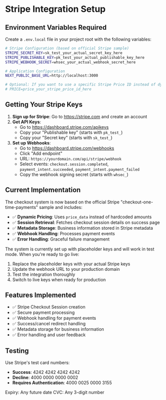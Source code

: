 # Stripe Integration Setup

## Environment Variables Required

Create a `.env.local` file in your project root with the following variables:

```bash
# Stripe Configuration (based on official Stripe sample)
STRIPE_SECRET_KEY=sk_test_your_actual_secret_key_here
STRIPE_PUBLISHABLE_KEY=pk_test_your_actual_publishable_key_here
STRIPE_WEBHOOK_SECRET=whsec_your_actual_webhook_secret_here

# Application Configuration
NEXT_PUBLIC_BASE_URL=http://localhost:3000

# Optional: If you want to use a specific Stripe Price ID instead of dynamic pricing
# PRICE=price_your_stripe_price_id_here
```

## Getting Your Stripe Keys

1. **Sign up for Stripe**: Go to https://stripe.com and create an account
2. **Get API Keys**: 
   - Go to https://dashboard.stripe.com/apikeys
   - Copy your "Publishable key" (starts with `pk_test_`)
   - Copy your "Secret key" (starts with `sk_test_`)
3. **Set up Webhooks**:
   - Go to https://dashboard.stripe.com/webhooks
   - Click "Add endpoint"
   - URL: `https://yourdomain.com/api/stripe/webhook`
   - Select events: `checkout.session.completed`, `payment_intent.succeeded`, `payment_intent.payment_failed`
   - Copy the webhook signing secret (starts with `whsec_`)

## Current Implementation

The checkout system is now based on the official Stripe "checkout-one-time-payments" sample and includes:

- ✅ **Dynamic Pricing**: Uses `price_data` instead of hardcoded amounts
- ✅ **Session Retrieval**: Fetches checkout session details on success page
- ✅ **Metadata Storage**: Business information stored in Stripe metadata
- ✅ **Webhook Handling**: Processes payment events
- ✅ **Error Handling**: Graceful failure management

The system is currently set up with placeholder keys and will work in test mode. When you're ready to go live:

1. Replace the placeholder keys with your actual Stripe keys
2. Update the webhook URL to your production domain
3. Test the integration thoroughly
4. Switch to live keys when ready for production

## Features Implemented

- ✅ Stripe Checkout Session creation
- ✅ Secure payment processing
- ✅ Webhook handling for payment events
- ✅ Success/cancel redirect handling
- ✅ Metadata storage for business information
- ✅ Error handling and user feedback

## Testing

Use Stripe's test card numbers:
- **Success**: 4242 4242 4242 4242
- **Decline**: 4000 0000 0000 0002
- **Requires Authentication**: 4000 0025 0000 3155

Expiry: Any future date
CVC: Any 3-digit number
